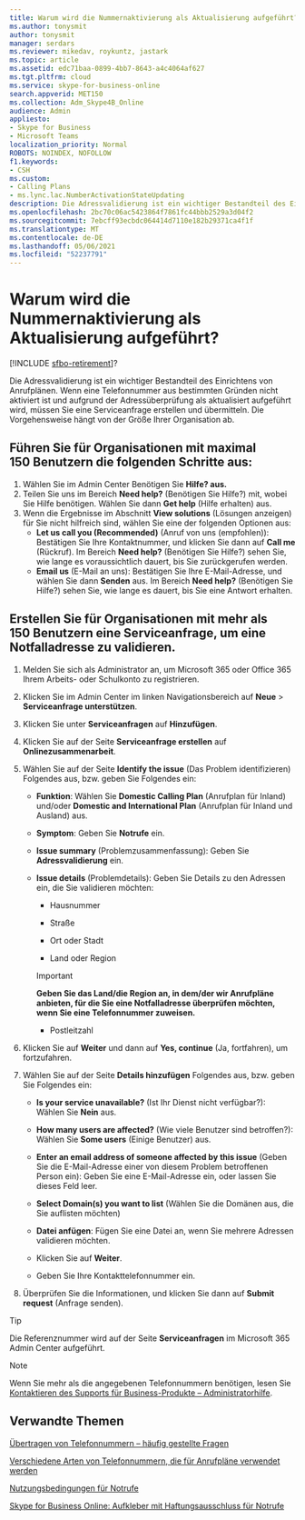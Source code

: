 ```yaml
---
title: Warum wird die Nummernaktivierung als Aktualisierung aufgeführt?
ms.author: tonysmit
author: tonysmit
manager: serdars
ms.reviewer: mikedav, roykuntz, jastark
ms.topic: article
ms.assetid: edc71baa-0899-4bb7-8643-a4c4064af627
ms.tgt.pltfrm: cloud
ms.service: skype-for-business-online
search.appverid: MET150
ms.collection: Adm_Skype4B_Online
audience: Admin
appliesto:
- Skype for Business
- Microsoft Teams
localization_priority: Normal
ROBOTS: NOINDEX, NOFOLLOW
f1.keywords:
- CSH
ms.custom:
- Calling Plans
- ms.lync.lac.NumberActivationStateUpdating
description: Die Adressvalidierung ist ein wichtiger Bestandteil des Einrichtens von Anrufplänen. Damit erhalten die Benutzer in Ihrer Organisation eine Notrufadresse, die von Notdiensten verwendet werden kann.
ms.openlocfilehash: 2bc70c06ac5423864f7861fc44bbb2529a3d04f2
ms.sourcegitcommit: 7ebcff93ecbdc064414d7110e182b29371ca4f1f
ms.translationtype: MT
ms.contentlocale: de-DE
ms.lasthandoff: 05/06/2021
ms.locfileid: "52237791"
---
```

# <a name="why-is-number-activation-listed-as-updating"></a>Warum wird die Nummernaktivierung als Aktualisierung aufgeführt?

[!INCLUDE [sfbo-retirement](../../Hub/includes/sfbo-retirement.md)]?

Die Adressvalidierung ist ein wichtiger Bestandteil des Einrichtens von Anrufplänen. Wenn eine Telefonnummer aus bestimmten Gründen nicht aktiviert  ist und aufgrund der Adressüberprüfung als aktualisiert aufgeführt wird, müssen Sie eine Serviceanfrage erstellen und übermitteln. Die Vorgehensweise hängt von der Größe Ihrer Organisation ab.
  
## <a name="for-organizations-150-or-less-follow-these-steps"></a>Führen Sie für Organisationen mit maximal 150 Benutzern die folgenden Schritte aus:
1. Wählen Sie im Admin Center Benötigen Sie **Hilfe? aus.**
2. Teilen Sie uns im Bereich **Need help?** (Benötigen Sie Hilfe?) mit, wobei Sie Hilfe benötigen. Wählen Sie dann **Get help** (Hilfe erhalten) aus.
3. Wenn die Ergebnisse im Abschnitt **View solutions** (Lösungen anzeigen) für Sie nicht hilfreich sind, wählen Sie eine der folgenden Optionen aus:
    - **Let us call you (Recommended)** (Anruf von uns (empfohlen)): Bestätigen Sie Ihre Kontaktnummer, und klicken Sie dann auf **Call me** (Rückruf). Im Bereich **Need help?** (Benötigen Sie Hilfe?) sehen Sie, wie lange es voraussichtlich dauert, bis Sie zurückgerufen werden.
    - **Email us** (E-Mail an uns): Bestätigen Sie Ihre E-Mail-Adresse, und wählen Sie dann **Senden** aus. Im Bereich **Need help?** (Benötigen Sie Hilfe?) sehen Sie, wie lange es dauert, bis Sie eine Antwort erhalten.

## <a name="for-organizations-with-more-than-150-users-create-a-service-request-to-validate-an-emergency-address"></a>Erstellen Sie für Organisationen mit mehr als 150 Benutzern eine Serviceanfrage, um eine Notfalladresse zu validieren.

1. Melden Sie sich als Administrator an, um Microsoft 365 oder Office 365 Ihrem Arbeits- oder Schulkonto zu registrieren.
    
2. Klicken Sie im Admin Center im linken Navigationsbereich auf **Neue**  >  **Serviceanfrage unterstützen**.
    
3. Klicken Sie unter **Serviceanfragen** auf **Hinzufügen**.
    
4. Klicken Sie auf der Seite **Serviceanfrage erstellen** auf **Onlinezusammenarbeit**.
    
5. Wählen Sie auf der Seite **Identify the issue** (Das Problem identifizieren) Folgendes aus, bzw. geben Sie Folgendes ein:
    
   - **Funktion**: Wählen Sie **Domestic Calling Plan** (Anrufplan für Inland) und/oder **Domestic and International Plan** (Anrufplan für Inland und Ausland) aus.
    
   - **Symptom**: Geben Sie **Notrufe** ein.
    
   - **Issue summary** (Problemzusammenfassung): Geben Sie **Adressvalidierung** ein.
    
   - **Issue details** (Problemdetails): Geben Sie Details zu den Adressen ein, die Sie validieren möchten:
    
      - Hausnummer
    
      - Straße
    
      - Ort oder Stadt
    
      - Land oder Region
    
     > [!IMPORTANT]
     > **Geben Sie das Land/die Region an, in dem/der wir Anrufpläne anbieten, für die Sie eine Notfalladresse überprüfen möchten, wenn Sie eine Telefonnummer zuweisen.**
  
      - Postleitzahl
    
6. Klicken Sie auf **Weiter** und dann auf **Yes, continue** (Ja, fortfahren), um fortzufahren.
    
7. Wählen Sie auf der Seite **Details hinzufügen** Folgendes aus, bzw. geben Sie Folgendes ein:
    
   - **Is your service unavailable?** (Ist Ihr Dienst nicht verfügbar?): Wählen Sie **Nein** aus.
    
   - **How many users are affected?** (Wie viele Benutzer sind betroffen?): Wählen Sie **Some users** (Einige Benutzer) aus.
    
   - **Enter an email address of someone affected by this issue** (Geben Sie die E-Mail-Adresse einer von diesem Problem betroffenen Person ein): Geben Sie eine E-Mail-Adresse ein, oder lassen Sie dieses Feld leer.
    
   - **Select Domain(s) you want to list** (Wählen Sie die Domänen aus, die Sie auflisten möchten)
    
   - **Datei anfügen**: Fügen Sie eine Datei an, wenn Sie mehrere Adressen validieren möchten.
    
   - Klicken Sie auf **Weiter**.
    
   - Geben Sie Ihre Kontakttelefonnummer ein.
    
8. Überprüfen Sie die Informationen, und klicken Sie dann auf **Submit request** (Anfrage senden).
    
> [!TIP]
> Die Referenznummer wird auf der Seite **Serviceanfragen** im Microsoft 365 Admin Center aufgeführt.

> [!NOTE]
> Wenn Sie mehr als die angegebenen Telefonnummern benötigen, lesen Sie [Kontaktieren des Supports für Business-Produkte – Administratorhilfe](https://support.office.com/article/32a17ca7-6fa0-4870-8a8d-e25ba4ccfd4b).
  
## <a name="related-topics"></a>Verwandte Themen
[Übertragen von Telefonnummern – häufig gestellte Fragen](/microsoftteams/transferring-phone-numbers-common-questions)

[Verschiedene Arten von Telefonnummern, die für Anrufpläne verwendet werden](/microsoftteams/different-kinds-of-phone-numbers-used-for-calling-plans)

[Nutzungsbedingungen für Notrufe](/microsoftteams/emergency-calling-terms-and-conditions)

[Skype for Business Online: Aufkleber mit Haftungsausschluss für Notrufe](https://github.com/MicrosoftDocs/OfficeDocs-SkypeForBusiness/blob/live/Teams/downloads/emergency-calling/emergency-calling-label-(en-us)-(v.1.0).zip?raw=true)
  
 
